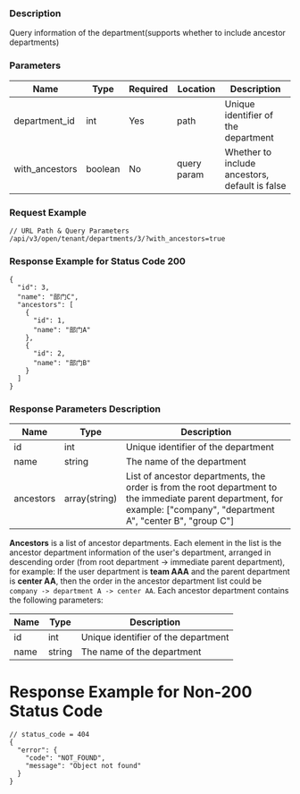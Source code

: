 ### Description

Query information of the department(supports whether to include ancestor departments)

### Parameters

| Name           | Type    | Required | Location    | Description                                    |
|----------------|---------|----------|-------------|------------------------------------------------|
| department_id  | int     | Yes      | path        | Unique identifier of the department            |
| with_ancestors | boolean | No       | query param | Whether to include ancestors, default is false |

### Request Example

```
// URL Path & Query Parameters
/api/v3/open/tenant/departments/3/?with_ancestors=true
```

### Response Example for Status Code 200

```json5
{
  "id": 3,
  "name": "部门C",
  "ancestors": [
    {
      "id": 1,
      "name": "部门A"
    },
    {
      "id": 2,
      "name": "部门B"
    }
  ]
}
```

### Response Parameters Description

| Name      | Type          | Description                                                                                                                                                             |
|-----------|---------------|-------------------------------------------------------------------------------------------------------------------------------------------------------------------------|
| id        | int           | Unique identifier of the department                                                                                                                                     |
| name      | string        | The name of the department                                                                                                                                              |
| ancestors | array(string) | List of ancestor departments, the order is from the root department to the immediate parent department, for example: ["company", "department A", "center B", "group C"] |

**Ancestors** is a list of ancestor departments. Each element in the list is the ancestor department information of the
user's department, arranged in descending order (from root department -> immediate parent department), for
example: If the user department is **team AAA** and the parent department is **center AA**, then the order in the
ancestor department list could be `company -> department A -> center AA`. Each ancestor department contains the
following parameters:

| Name | Type   | Description                         |
|------|--------|-------------------------------------|
| id   | int    | Unique identifier of the department |
| name | string | The name of the department          |

# Response Example for Non-200 Status Code

```json5
// status_code = 404
{
  "error": {
    "code": "NOT_FOUND",
    "message": "Object not found"
  }
}
```
